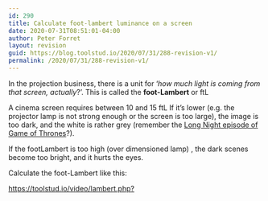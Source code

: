 ```yaml
---
id: 290
title: Calculate foot-lambert luminance on a screen
date: 2020-07-31T08:51:01-04:00
author: Peter Forret
layout: revision
guid: https://blog.toolstud.io/2020/07/31/288-revision-v1/
permalink: /2020/07/31/288-revision-v1/
---
```

In the projection business, there is a unit for &#8216;_how much light is coming from that screen, actually_?&#8217;. This is called the **foot-Lambert** or ftL 

A cinema screen requires between 10 and 15 ftL If it&#8217;s lower (e.g. the projector lamp is not strong enough or the screen is too large), the image is too dark, and the white is rather grey (remember the [Long Night episode of Game of Thrones](https://www.cnet.com/news/game-of-thrones-cinematographer-defends-too-dark-episode/)?).

If the footLambert is too high (over dimensioned lamp) , the dark scenes become too bright, and it hurts the eyes.

Calculate the foot-Lambert like this:

<https://toolstud.io/video/lambert.php?>